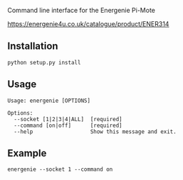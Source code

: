 Command line interface for the Energenie Pi-Mote

https://energenie4u.co.uk/catalogue/product/ENER314

## Installation

```
python setup.py install
```

## Usage

```
Usage: energenie [OPTIONS]

Options:
  --socket [1|2|3|4|ALL]  [required]
  --command [on|off]      [required]
  --help                  Show this message and exit.
```

## Example

```
energenie --socket 1 --command on
```
